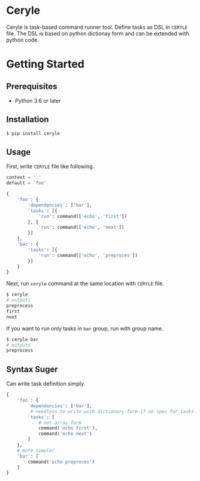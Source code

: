 # Ceryle
Ceryle is task-based command runner tool.
Define tasks as DSL in `CERYLE` file.  The DSL is based on python dictionay form and can be extended with python code.

# Getting Started
## Prerequisites
* Python 3.6 or later

## Installation
```sh
$ pip install ceryle
```

## Usage
First, write `CERYLE` file like following.

```python
context = '.'
default = 'foo'

{
    'foo': {
        'dependencies': ['bar'],
        'tasks': [{
            'run': command(['echo', 'first'])
        }, {
            'run': command(['echo', 'next'])
        }]
    },
    'bar': {
        'tasks': [{
            'run': command(['echo', 'preproces'])
        }]
    }
}
```

Next, run `ceryle` command at the same location with `CERYLE` file.

```sh
$ ceryle
# outputs
preprocess
first
next
```

If you want to run only tasks in `bar` group, run with group name.

```sh
$ ceryle bar
# outputs
preprocess
```

## Syntax Suger
Can write task definition simply.

```python
{
    'foo': {
        'dependencies': ['bar'],
         # needless to write with dictionary form if no spec for tasks
        'tasks': [
            # not array form
            command('echo first'),
            command('echo next')
        ]
    },
    # more simpler
    'bar': [
        command('echo preproces')
    ]
}
```

